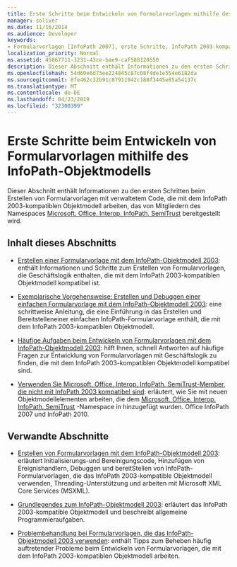 ```yaml
---
title: Erste Schritte beim Entwickeln von Formularvorlagen mithilfe des InfoPath-Objektmodells
manager: soliver
ms.date: 11/16/2014
ms.audience: Developer
keywords:
- Formularvorlagen [InfoPath 2007], erste Schritte, InfoPath 2003-kompatible Formularvorlagen, erste Schritte
localization_priority: Normal
ms.assetid: 45867711-3231-43ce-bae9-caf588120550
description: Dieser Abschnitt enthält Informationen zu den ersten Schritten beim Erstellen von Formularvorlagen mit verwaltetem Code, die mit dem InfoPath 2003-kompatiblen Objektmodell arbeiten, das von Mitgliedern des Namespaces Microsoft. Office. Interop. InfoPath. SemiTrust bereitgestellt wird.
ms.openlocfilehash: 54d60e6d73ee224845c87c08f4de1e554e6182da
ms.sourcegitcommit: 8fe462c32b91c87911942c188f3445e85a54137c
ms.translationtype: MT
ms.contentlocale: de-DE
ms.lasthandoff: 04/23/2019
ms.locfileid: "32300399"
---
```

# <a name="get-started-developing-form-templates-using-the-infopath-object-model"></a>Erste Schritte beim Entwickeln von Formularvorlagen mithilfe des InfoPath-Objektmodells

Dieser Abschnitt enthält Informationen zu den ersten Schritten beim Erstellen von Formularvorlagen mit verwaltetem Code, die mit dem InfoPath 2003-kompatiblen Objektmodell arbeiten, das von Mitgliedern des Namespaces [Microsoft. Office. Interop. InfoPath. SemiTrust](https://msdn.microsoft.com/library/Microsoft.Office.Interop.InfoPath.SemiTrust.aspx) bereitgestellt wird. 
  
## <a name="in-this-section"></a>Inhalt dieses Abschnitts

- [Erstellen einer Formularvorlage mit dem InfoPath-Objektmodell 2003](how-to-create-a-form-template-using-the-infopath-2003-object-model.md): enthält Informationen und Schritte zum Erstellen von Formularvorlagen, die Geschäftslogik enthalten, die mit dem InfoPath 2003-kompatiblen Objektmodell kompatibel ist.
    
- [Exemplarische Vorgehensweise: Erstellen und Debuggen einer einfachen Formularvorlage mit dem InfoPath-Objektmodell 2003](walkthrough-create-and-debug-basic-form-template-using-infopath-object-model.md): eine schrittweise Anleitung, die eine Einführung in das Erstellen und Bereitstelleneiner einfachen InfoPath-Formularvorlage enthält, die mit dem InfoPath 2003-kompatiblen Objektmodell.
    
- [Häufige Aufgaben beim Entwickeln von Formularvorlagen mit dem InfoPath-Objektmodell 2003](common-tasks-for-developing-form-templates-using-infopath-object-model.md): hilft Ihnen, schnell Antworten auf häufige Fragen zur Entwicklung von Formularvorlagen mit Geschäftslogik zu finden, die mit dem InfoPath 2003-kompatiblen Objektmodell kompatibel sind.
    
- [Verwenden Sie Microsoft. Office. Interop. InfoPath. SemiTrust-Member, die nicht mit InfoPath 2003 kompatibel sind](how-to-use-microsoft-office-interop-infopath-semitrust-members.md): erläutert, wie Sie mit neuen Objektmodellelementen arbeiten, die dem [Microsoft. Office. Interop. InfoPath. SemiTrust](https://msdn.microsoft.com/library/Microsoft.Office.Interop.InfoPath.SemiTrust.aspx) -Namespace in hinzugefügt wurden. Office InfoPath 2007 und InfoPath 2010. 
    
## <a name="related-sections"></a>Verwandte Abschnitte

- [Erstellen von Formularvorlagen mit dem InfoPath-Objektmodell 2003](creating-form-templates-using-the-infopath-2003-object-model.md): erläutert Initialisierungs-und Bereinigungscode, Hinzufügen von Ereignishandlern, Debuggen und bereitStellen von InfoPath-Formularvorlagen, die das InfoPath 2003-kompatible Objektmodell verwenden, Threading-Unterstützung und arbeiten mit Microsoft XML Core Services (MSXML).
    
- [Grundlegendes zum InfoPath-Objektmodell 2003](understanding-the-infopath-2003-object-model.md): erläutert das InfoPath 2003-kompatible Objektmodell und beschreibt allgemeine Programmieraufgaben.
    
- [Problembehandlung bei Formularvorlagen, die das InfoPath-Objektmodell 2003 verwenden](troubleshoot-form-templates-that-use-infopath-object-model.md): enthält Tipps zum Beheben häufig auftretender Probleme beim Entwickeln von Formularvorlagen, die mit dem InfoPath 2003-kompatiblen Objektmodell arbeiten.
    

